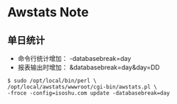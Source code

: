 # Awstats Note #

## 单日统计 ##
  * 命令行统计增加： -databasebreak=day
  * 报表输出时增加： &databasebreak=day&day=DD

```
$ sudo /opt/local/bin/perl \
/opt/local/awstats/wwwroot/cgi-bin/awstats.pl \
-froce -config=isoshu.com update -databasebreak=day
```